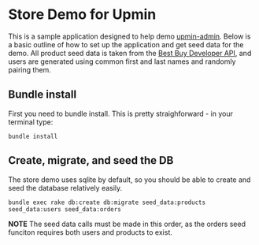 # Store Demo for Upmin

This is a sample application designed to help demo [upmin-admin](https://github.com/upmin/upmin-admin-ruby). Below is a basic outline of how to set up the application and get seed data for the demo. All product seed data is taken from the [Best Buy Developer API](https://developer.bestbuy.com/), and users are generated using common first and last names and randomly pairing them.

## Bundle install

First you need to bundle install. This is pretty straighforward - in your terminal type:

```
bundle install
```

## Create, migrate, and seed the DB

The store demo uses sqlite by default, so you should be able to create and seed the database relatively easily.

```
bundle exec rake db:create db:migrate seed_data:products seed_data:users seed_data:orders
```

**NOTE** The seed data calls must be made in this order, as the orders seed funciton requires both users and products to exist.
